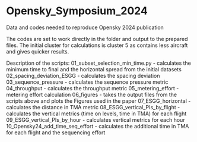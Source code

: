 # Opensky_Symposium_2024
 Data and codes needed to reproduce Opensky 2024 publication

 The codes are set to work directly in the folder and output to the prepared files. The initial cluster for calculations is cluster 5 as contains less aircraft and gives quicker results.

Description of the scripts:
01_subset_selection_min_time.py - calculates the minimum time to final and the horizontal spread from the initial datasets
02_spacing_deviation_ESGG - calculates the spacing deviation
03_sequence_pressure - calculates the sequence pressure metric
04_throughput - calculates the throughput metric
05_metering_effort - metering effort calculation
06_figures - takes the output files from the scripts above and plots the Figures used in the paper
07_ESGG_horizontal - calculates the distance in TMA metric
08_ESGG_vertical_PIs_by_flight - calculates the vertical metrics (time on levels, time in TMA) for each flight
09_ESGG_vertical_PIs_by_hour - calculates vertical metrics for each hour
10_Opensky24_add_time_seq_effort - calculates the additional time in TMA for each flight and the sequencing effort

